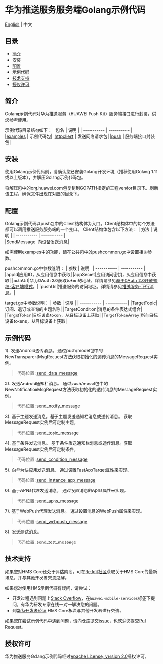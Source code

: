 # 华为推送服务服务端Golang示例代码
[English](README.md) | 中文

## 目录
 * [简介](#简介)
 * [安装](#安装)
 * [配置](#配置)
 * [示例代码](#示例代码)
 * [技术支持](#技术支持)
 * [授权许可](#授权许可)

## 简介
Golang示例代码对华为推送服务（HUAWEI Push Kit）服务端接口进行封装，供您参考使用。

示例代码目录结构如下：
| 包名   | 说明 |
| ----------- | ----------- |  
|[examples](src/examples) | 示例代码包|
|[httpclient](src/httpclient/httpclient.go) | 发送网络请求包|
|[push](src/push) | 服务端接口封装包|

## 安装
使用Golang示例代码前，请确认您已安装Golang开发环境（推荐使用Golang 1.11或以上版本），并解压Golang示例代码包。
    
将解压包中的org.huawei.com包复制到GOPATH指定的工程vendor目录下。刷新该工程，确保文件出现在对应的目录下。
    
## 配置 
Golang示例代码以push包中的Client结构体为入口。Client结构体中的每个方法都可以调用推送服务服务端的一个接口。
Client结构体包含以下方法：
| 方法   | 说明 |
| ----------- | ----------- |    
|SendMessage|   向设备发送消息|

如需使用examples中的功能，请在公共包中的pushcommon.go中设置相关参数。

pushcommon.go中参数说明：
| 参数   | 说明 |
| ----------- | ----------- |
|appId|应用ID，从应用信息中获取|
|appSecret|应用访问密钥，从应用信息中获取|
|authUrl|华为OAuth 2.0获取token的地址。详情请参见[基于OAuth 2.0开放鉴权-客户端模式](https://developer.huawei.com/consumer/cn/doc/development/HMSCore-Guides/oauth2-0000001212610981)。|
|pushUrl|推送服务的访问地址。详情请参见[推送服务-下行消息](https://developer.huawei.com/consumer/cn/doc/development/HMSCore-Guides/android-server-dev-0000001050040110?ha_source=hms1)。|

target.go中参数说明：
| 参数   | 说明 |
| ----------- | ----------- | 
|TargetTopic|订阅、退订或查询的主题名称|
|TargetCondition|消息的条件表达式组合|
|TargetToken|目标设备token，从目标设备上获取|
|TargetTokenArray|所有目标设备tokens，从目标设备上获取|

## 示例代码

1). 发送Android透传消息。
通过push/model包中的NewTransparentMsgRequest方法获取初始化的透传消息的MessageRequest实例。
> 代码位置: [send_data_message](src/examples/send_data_message/main.go)
    
2). 发送Android通知栏消息。
通过push/model包中的NewNotificationMsgRequest方法获取初始化的透传消息的MessageRequest实例。
> 代码位置: [send_notify_message](src/examples/send_notify_message/main.go)
    
3). 基于主题发送消息。基于主题发送通知栏消息或透传消息。
获取MessageRequest实例后可定制主题。
> 代码位置: [send_topic_message](src/examples/send_topic_message/main.go)
    
4). 基于条件发送消息。
基于条件发送通知栏消息或透传消息。获取MessageRequest实例后可定制条件。
> 代码位置: [send_condition_message](src/examples/send_condition_message/main.go)
    
5). 向华为快应用发送消息。
通过设置FastAppTarget属性来实现。
> 代码位置: [send_instance_app_message](src/examples/send_instance_app_message/main.go)
    
6). 基于APNs代理发送消息。
通过设置消息的Apns属性来实现。
> 代码位置: [send_apns_message](src/examples/send_apns_message/main.go)
    
7). 基于WebPush代理发送消息。
通过设置消息的WebPush属性来实现。
> 代码位置: [send_webpush_message](src/examples/send_webpush_message/main.go)
    
8). 发送测试消息。
> 代码位置: [send_test_message](src/examples/send_test_message/main.go)

## 技术支持
如果您对HMS Core还处于评估阶段，可在[Reddit社区](https://www.reddit.com/r/HuaweiDevelopers/)获取关于HMS Core的最新讯息，并与其他开发者交流见解。

如果您对使用HMS示例代码有疑问，请尝试：
- 开发过程遇到问题上[Stack Overflow](https://stackoverflow.com/questions/tagged/huawei-mobile-services?tab=Votes)，在`huawei-mobile-services`标签下提问，有华为研发专家在线一对一解决您的问题。
- 到[华为开发者论坛](https://developer.huawei.com/consumer/cn/forum/blockdisplay?fid=18?ha_source=hms1) HMS Core板块与其他开发者进行交流。

如果您在尝试示例代码中遇到问题，请向仓库提交[issue](https://github.com/HMS-Core/hms-push-serverdemo-go/issues)，也欢迎您提交[Pull Request](https://github.com/HMS-Core/hms-push-serverdemo-go/pulls)。

## 授权许可
华为推送服务Golang示例代码经过[Apache License, version 2.0](http://www.apache.org/licenses/LICENSE-2.0)授权许可。

